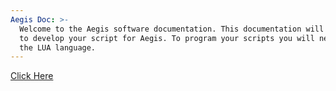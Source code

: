 ```yaml
---
Aegis Doc: >-
  Welcome to the Aegis software documentation. This documentation will help you
  to develop your script for Aegis. To program your scripts you will need to use
  the LUA language. 
---
```

[Click Here](https://aegis-1.gitbook.io/aegis-1/)
